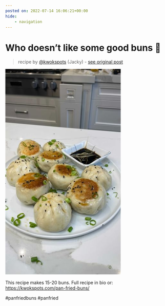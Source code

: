 ```yaml
---
posted on: 2022-07-14 16:06:21+00:00
hide:
    - navigation
---
```


# Who doesn’t like some good buns 🥵  

> recipe by [@kwokspots](https://www.instagram.com/kwokspots/) 
(Jacky) - [see original post](https://instagram.com/p/Cf_67K8jkLs)

![](../img/kwokspots_14-07-2022_1607.png)

  
This recipe makes 15-20 buns. Full recipe in bio or: https://kwokspots.com/pan-fried-buns/  
  
\#panfriedbuns \#panfried   